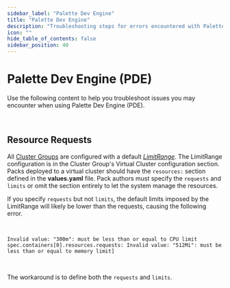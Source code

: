 ```yaml
---
sidebar_label: "Palette Dev Engine"
title: "Palette Dev Engine"
description: "Troubleshooting steps for errors encountered with Palette Dev Engine."
icon: ""
hide_table_of_contents: false
sidebar_position: 40
---
```





# Palette Dev Engine (PDE)

Use the following content to help you troubleshoot issues you may encounter when using Palette Dev Engine (PDE).

<br />


## Resource Requests

All [Cluster Groups](/clusters/cluster-groups) are configured with a default [*LimitRange*](https://kubernetes.io/docs/concepts/policy/limit-range/). The LimitRange configuration is in the Cluster Group's Virtual Cluster configuration section. Packs deployed to a virtual cluster should have the `resources:` section defined in the **values.yaml** file. Pack authors must specify the `requests` and `limits` or omit the section entirely to let the system manage the resources.


If you specify `requests` but not `limits`, the default limits imposed by the LimitRange will likely be lower than the requests, causing the following error.

<br />

```hideClipboard shell
Invalid value: "300m": must be less than or equal to CPU limit spec.containers[0].resources.requests: Invalid value: "512Mi": must be less than or equal to memory limit]
```
<br />

The workaround is to define both the `requests` and `limits`.


<br />